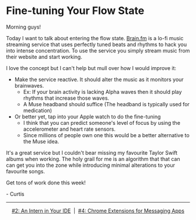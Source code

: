 # Fine-tuning Your Flow State

Morning guys!

Today I want to talk about entering the flow state. [Brain.fm](https://brain.fm) is a lo-fi music streaming service that uses perfectly tuned beats and rhythms to hack you into intense concentration. To use the service you simply stream music from their website and start working.

I love the concept but I can't help but mull over how I would improve it:

- Make the service reactive. It should alter the music as it monitors your brainwaves.
  - Ex: If your brain activity is lacking Alpha waves then it should play rhythms that increase those waves.
  - A Muse headband should suffice (The headband is typically used for medication)
- Or better yet, tap into your Apple watch to do the fine-tuning
  - I think that you can predict someone's level of focus by using the accelerometer and heart rate sensors.
  - Since millions of people own one this would be a better alternative to the Muse idea.

It's a great service but I couldn't bear missing my favourite Taylor Swift albums when working. The holy grail for me is an algorithm that that can can get you into the zone while introducing minimal alterations to your favourite songs.

Get tons of work done this week!

\- Curtis

<!--START OF FOOTER-->
<hr style="margin-top:9px;height:1px;border: 0;background-image: linear-gradient(to right, rgba(0, 0, 0, 0.0), rgba(0, 0, 0, 0.5),rgba(0, 0, 0, 0.0));">
<!--START OF ISSUE NAVIGATION LINKS-->
<p align="center"><a href='002_an_intern_in_your_ide.md'>#2: An Intern in Your IDE</a>&nbsp;&nbsp;|&nbsp;&nbsp;<a href='004_chrome_extensions_for_messaging_apps.md'>#4: Chrome Extensions for Messaging Apps</a></p>
<!--START OF ISSUE NAVIGATION LINKS-->
<!--END OF FOOTER-->
